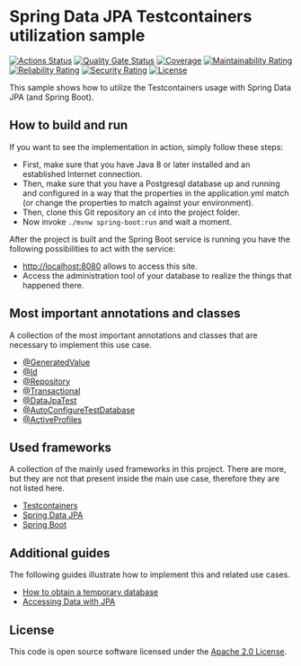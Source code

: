 # Spring Data JPA Testcontainers utilization sample
[![Actions Status](https://github.com/ingogriebsch/sample-spring-data-jpa-testcontainers-utilization/workflows/build/badge.svg)](https://github.com/ingogriebsch/sample-spring-data-jpa-testcontainers-utilization/actions)
[![Quality Gate Status](https://sonarcloud.io/api/project_badges/measure?project=de.ingogriebsch.samples%3Asample-spring-data-jpa-testcontainers-utilization&metric=alert_status)](https://sonarcloud.io/dashboard?id=de.ingogriebsch.samples%3Asample-spring-data-jpa-testcontainers-utilization)
[![Coverage](https://sonarcloud.io/api/project_badges/measure?project=de.ingogriebsch.samples%3Asample-spring-data-jpa-testcontainers-utilization&metric=coverage)](https://sonarcloud.io/dashboard?id=de.ingogriebsch.samples%3Asample-spring-data-jpa-testcontainers-utilization)
[![Maintainability Rating](https://sonarcloud.io/api/project_badges/measure?project=de.ingogriebsch.samples%3Asample-spring-data-jpa-testcontainers-utilization&metric=sqale_rating)](https://sonarcloud.io/dashboard?id=de.ingogriebsch.samples%3Asample-spring-data-jpa-testcontainers-utilization)
[![Reliability Rating](https://sonarcloud.io/api/project_badges/measure?project=de.ingogriebsch.samples%3Asample-spring-data-jpa-testcontainers-utilization&metric=reliability_rating)](https://sonarcloud.io/dashboard?id=de.ingogriebsch.samples%3Asample-spring-data-jpa-testcontainers-utilization)
[![Security Rating](https://sonarcloud.io/api/project_badges/measure?project=de.ingogriebsch.samples%3Asample-spring-data-jpa-testcontainers-utilization&metric=security_rating)](https://sonarcloud.io/dashboard?id=de.ingogriebsch.samples%3Asample-spring-data-jpa-testcontainers-utilization)
[![License](http://img.shields.io/:license-apache-blue.svg)](http://www.apache.org/licenses/LICENSE-2.0.html)

This sample shows how to utilize the Testcontainers usage with Spring Data JPA (and Spring Boot).

## How to build and run
If you want to see the implementation in action, simply follow these steps:

*   First, make sure that you have Java 8 or later installed and an established Internet connection.
*   Then, make sure that you have a Postgresql database up and running and configured in a way that the properties in the application.yml match (or change the properties to match against your environment).
*   Then, clone this Git repository an `cd` into the project folder.
*   Now invoke `./mvnw spring-boot:run` and wait a moment.

After the project is built and the Spring Boot service is running you have the following possibilities to act with the service:

*   [http://localhost:8080](http://localhost:8080) allows to access this site.
*   Access the administration tool of your database to realize the things that happened there.

## Most important annotations and classes
A collection of the most important annotations and classes that are necessary to implement this use case. 

*   [@GeneratedValue](https://javaee.github.io/javaee-spec/javadocs/javax/persistence/GeneratedValue.html)
*   [@Id](https://javaee.github.io/javaee-spec/javadocs/javax/persistence/Id.html)
*   [@Repository](https://docs.spring.io/spring-data/commons/docs/2.4.2/api/org/springframework/data/repository/Repository.html)
*   [@Transactional](https://docs.spring.io/spring-framework/docs/5.3.2/javadoc-api/org/springframework/transaction/annotation/Transactional.html)
*   [@DataJpaTest](https://docs.spring.io/spring-boot/docs/2.4.1/api/org/springframework/boot/test/autoconfigure/orm/jpa/DataJpaTest.html)
*   [@AutoConfigureTestDatabase](https://docs.spring.io/spring-boot/docs/2.4.1/api/org/springframework/boot/test/autoconfigure/jdbc/AutoConfigureTestDatabase.html)
*   [@ActiveProfiles](https://docs.spring.io/spring-framework/docs/5.3.2/javadoc-api/org/springframework/test/context/ActiveProfiles.html)

## Used frameworks
A collection of the mainly used frameworks in this project. 
There are more, but they are not that present inside the main use case, therefore they are not listed here.

*   [Testcontainers](https://www.testcontainers.org/modules/databases/)
*   [Spring Data JPA](https://docs.spring.io/spring-data/jpa/docs/2.4.2/reference/html/)
*   [Spring Boot](https://docs.spring.io/spring-boot/docs/2.4.1/reference/htmlsingle/)

## Additional guides
The following guides illustrate how to implement this and related use cases.

*   [How to obtain a temporary database](https://www.testcontainers.org/modules/databases/jdbc/)
*   [Accessing Data with JPA](https://spring.io/guides/gs/accessing-data-jpa/)

## License
This code is open source software licensed under the [Apache 2.0 License](https://www.apache.org/licenses/LICENSE-2.0.html).
